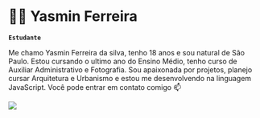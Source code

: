 #  👩🏻 Yasmin Ferreira

**`Estudante`**

Me chamo Yasmin Ferreira da silva, tenho 18 anos e sou natural de São Paulo. Estou cursando o ultimo ano do Ensino Médio, tenho curso de Auxiliar Administrativo e Fotografia. Sou apaixonada por projetos, planejo cursar Arquitetura e Urbanismo e estou me desenvolvendo na linguagem JavaScript. Você pode entrar em contato comigo 📫
<div> 
  <a href="https://instagram.com/yasmin.2wavy" target="_blank"><img src="https://img.shields.io/badge/-Instagram-%23E4405F?style=for-the-badge&logo=instagram&logoColor=white" target="_blank"></a>
  <a href = "yasminferreirapm@gmail.com><img src="https://img.shields.io/badge/-Gmail-%23333?style=for-the-badge&logo=gmail&logoColor=white" target="_blank"></a>
</div>
